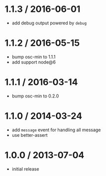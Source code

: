 
1.1.3 / 2016-06-01
==================

  * add debug output powered by `debug`

1.1.2 / 2016-05-15
==================

 * bump osc-min to 1.1.1
 * add support node@6

1.1.1 / 2016-03-14
==================

 * bump osc-min to 0.2.0

1.1.0 / 2014-03-24 
==================

 * add `message` event for handling all message
 * use better-assert

1.0.0 / 2013-07-04 
==================

 * initial release
